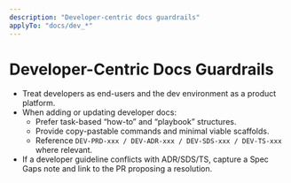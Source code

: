 ```yaml
---
description: "Developer-centric docs guardrails"
applyTo: "docs/dev_*"
---
```


# Developer-Centric Docs Guardrails

- Treat developers as end-users and the dev environment as a product platform.
- When adding or updating developer docs:
  - Prefer task-based “how-to” and “playbook” structures.
  - Provide copy-pastable commands and minimal viable scaffolds.
  - Reference `DEV-PRD-xxx / DEV-ADR-xxx / DEV-SDS-xxx / DEV-TS-xxx` where relevant.
- If a developer guideline conflicts with ADR/SDS/TS, capture a Spec Gaps note and link to the PR proposing a resolution.
